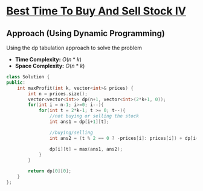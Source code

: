 # [Best Time To Buy And Sell Stock IV](https://leetcode.com/problems/best-time-to-buy-and-sell-stock-iv/)

## Approach (Using Dynamic Programming)
Using the dp tabulation approach to solve the problem

- **Time Complexity:** $O(n*k)$
- **Space Complexity:** $O(n*k)$


```cpp
class Solution {
public:
    int maxProfit(int k, vector<int>& prices) {
        int n = prices.size();
        vector<vector<int>> dp(n+1, vector<int>(2*k+1, 0));
        for(int i = n-1; i>=0; i--){
            for(int t = 2*k-1; t >= 0; t--){
                //not buying or selling the stock
                int ans1 = dp[i+1][t];

                //buying/selling
                int ans2 = (t % 2 == 0 ? -prices[i]: prices[i]) + dp[i+1][t+1];

                dp[i][t] = max(ans1, ans2);
            }
        }

        return dp[0][0];
    }
};
```